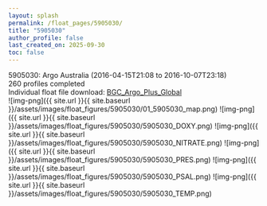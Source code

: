 ```yaml
---
layout: splash
permalink: /float_pages/5905030/
title: "5905030"
author_profile: false
last_created_on: 2025-09-30
toc: false
---
```

 
5905030: Argo Australia (2016-04-15T21:08 to 2016-10-07T23:18)\
260 profiles completed\
Individual float file download: [BGC_Argo_Plus_Global](https://ftp.soest.hawaii.edu/bgc_argo_plus/Individual_Floats/outliers_removed/5905030_Sprof_processed.nc)\
![img-png]({{ site.url }}{{ site.baseurl }}/assets/images/float_figures/5905030/01_5905030_map.png)
![img-png]({{ site.url }}{{ site.baseurl }}/assets/images/float_figures/5905030/5905030_DOXY.png)
![img-png]({{ site.url }}{{ site.baseurl }}/assets/images/float_figures/5905030/5905030_NITRATE.png)
![img-png]({{ site.url }}{{ site.baseurl }}/assets/images/float_figures/5905030/5905030_PRES.png)
![img-png]({{ site.url }}{{ site.baseurl }}/assets/images/float_figures/5905030/5905030_PSAL.png)
![img-png]({{ site.url }}{{ site.baseurl }}/assets/images/float_figures/5905030/5905030_TEMP.png)
